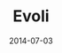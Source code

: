 ---
layout: post
title: "Evoli"
date: 2014-07-03
categories: [Masuda]
image: http://www.pokepedia.fr/images/8/8b/%C3%89voli-RFVF.png
caught: Evoli
location: Route 7
level: oeuf
version: X
---